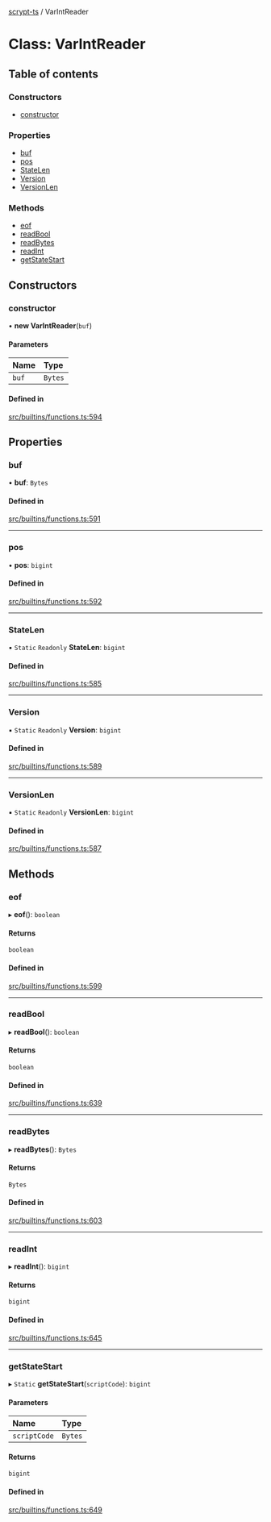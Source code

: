 [scrypt-ts](../README.md) / VarIntReader

# Class: VarIntReader

## Table of contents

### Constructors

- [constructor](VarIntReader.md#constructor)

### Properties

- [buf](VarIntReader.md#buf)
- [pos](VarIntReader.md#pos)
- [StateLen](VarIntReader.md#statelen)
- [Version](VarIntReader.md#version)
- [VersionLen](VarIntReader.md#versionlen)

### Methods

- [eof](VarIntReader.md#eof)
- [readBool](VarIntReader.md#readbool)
- [readBytes](VarIntReader.md#readbytes)
- [readInt](VarIntReader.md#readint)
- [getStateStart](VarIntReader.md#getstatestart)

## Constructors

### constructor

• **new VarIntReader**(`buf`)

#### Parameters

| Name | Type |
| :------ | :------ |
| `buf` | `Bytes` |

#### Defined in

[src/builtins/functions.ts:594](https://github.com/sCrypt-Inc/scrypt-ts/blob/2062405/src/builtins/functions.ts#L594)

## Properties

### buf

• **buf**: `Bytes`

#### Defined in

[src/builtins/functions.ts:591](https://github.com/sCrypt-Inc/scrypt-ts/blob/2062405/src/builtins/functions.ts#L591)

___

### pos

• **pos**: `bigint`

#### Defined in

[src/builtins/functions.ts:592](https://github.com/sCrypt-Inc/scrypt-ts/blob/2062405/src/builtins/functions.ts#L592)

___

### StateLen

▪ `Static` `Readonly` **StateLen**: `bigint`

#### Defined in

[src/builtins/functions.ts:585](https://github.com/sCrypt-Inc/scrypt-ts/blob/2062405/src/builtins/functions.ts#L585)

___

### Version

▪ `Static` `Readonly` **Version**: `bigint`

#### Defined in

[src/builtins/functions.ts:589](https://github.com/sCrypt-Inc/scrypt-ts/blob/2062405/src/builtins/functions.ts#L589)

___

### VersionLen

▪ `Static` `Readonly` **VersionLen**: `bigint`

#### Defined in

[src/builtins/functions.ts:587](https://github.com/sCrypt-Inc/scrypt-ts/blob/2062405/src/builtins/functions.ts#L587)

## Methods

### eof

▸ **eof**(): `boolean`

#### Returns

`boolean`

#### Defined in

[src/builtins/functions.ts:599](https://github.com/sCrypt-Inc/scrypt-ts/blob/2062405/src/builtins/functions.ts#L599)

___

### readBool

▸ **readBool**(): `boolean`

#### Returns

`boolean`

#### Defined in

[src/builtins/functions.ts:639](https://github.com/sCrypt-Inc/scrypt-ts/blob/2062405/src/builtins/functions.ts#L639)

___

### readBytes

▸ **readBytes**(): `Bytes`

#### Returns

`Bytes`

#### Defined in

[src/builtins/functions.ts:603](https://github.com/sCrypt-Inc/scrypt-ts/blob/2062405/src/builtins/functions.ts#L603)

___

### readInt

▸ **readInt**(): `bigint`

#### Returns

`bigint`

#### Defined in

[src/builtins/functions.ts:645](https://github.com/sCrypt-Inc/scrypt-ts/blob/2062405/src/builtins/functions.ts#L645)

___

### getStateStart

▸ `Static` **getStateStart**(`scriptCode`): `bigint`

#### Parameters

| Name | Type |
| :------ | :------ |
| `scriptCode` | `Bytes` |

#### Returns

`bigint`

#### Defined in

[src/builtins/functions.ts:649](https://github.com/sCrypt-Inc/scrypt-ts/blob/2062405/src/builtins/functions.ts#L649)
